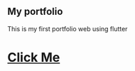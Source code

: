 ## My portfolio

This is my first portfolio web using flutter 
# <a href="https://portfolioweb-2fb32.firebaseapp.com/#/">Click Me</a>

